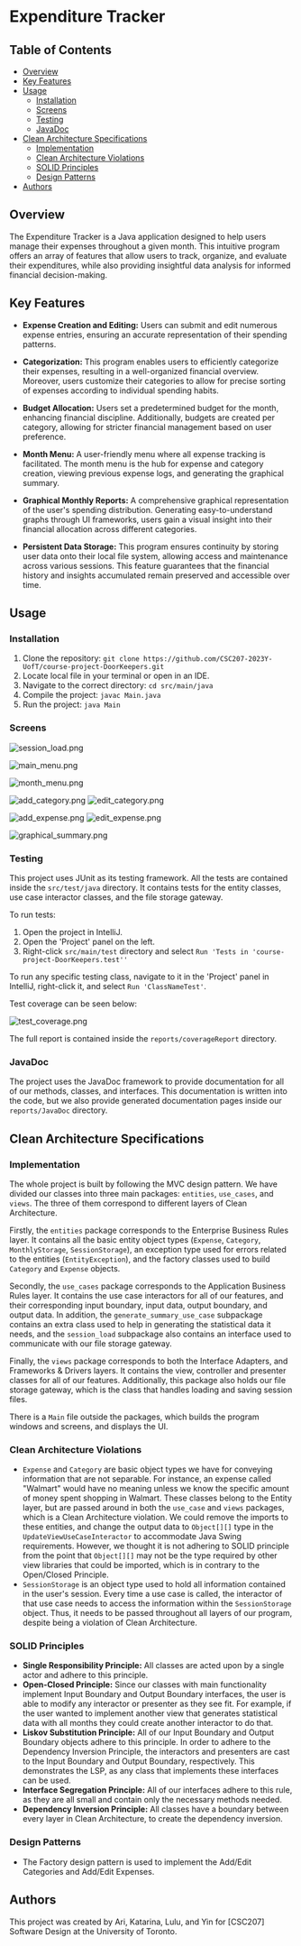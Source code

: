 # Expenditure Tracker

## Table of Contents

- [Overview](#overview)
- [Key Features](#key-features)
- [Usage](#usage)
  - [Installation](#installation)
  - [Screens](#screens)
  - [Testing](#testing)
  - [JavaDoc](#javadoc)
- [Clean Architecture Specifications](#clean-architecture-specifications)
  - [Implementation](#implementation)
  - [Clean Architecture Violations](#clean-architecture-violations)
  - [SOLID Principles](#solid-principles)
  - [Design Patterns](#design-patterns)
- [Authors](#authors)

## Overview

The Expenditure Tracker is a Java application designed to help users manage their expenses throughout a given month. 
This intuitive program offers an array of features that allow users to track, organize, and evaluate their expenditures,
while also providing insightful data analysis for informed financial decision-making.

## Key Features

- **Expense Creation and Editing:** Users can submit and edit numerous expense entries, ensuring an accurate 
representation of their spending patterns.

- **Categorization:** This program enables users to efficiently categorize their expenses, resulting in a well-organized
financial overview. Moreover, users customize their categories to allow for precise sorting of expenses according to 
individual spending habits.

- **Budget Allocation:** Users set a predetermined budget for the month, enhancing financial discipline. Additionally, 
budgets are created per category, allowing for stricter financial management based on user preference.

- **Month Menu:** A user-friendly menu where all expense tracking is facilitated. The month menu is the hub for 
expense and category creation, viewing previous expense logs, and generating the graphical summary. 

- **Graphical Monthly Reports:** A comprehensive graphical representation of the user's spending distribution. 
Generating easy-to-understand graphs through UI frameworks, users gain a visual insight into their financial allocation 
across different categories.

- **Persistent Data Storage:** This program ensures continuity by storing user data onto their local file system, 
allowing access and maintenance across various sessions. This feature guarantees that the financial history and insights
accumulated remain preserved and accessible over time.

## Usage

### Installation

1. Clone the repository: `git clone https://github.com/CSC207-2023Y-UofT/course-project-DoorKeepers.git`
2. Locate local file in your terminal or open in an IDE.
3. Navigate to the correct directory: `cd src/main/java`
4. Compile the project: `javac Main.java`
5. Run the project: `java Main`

### Screens

![session_load.png](images/session_load.png)

![main_menu.png](images/main_menu.png)

![month_menu.png](images/month_menu.png)

![add_category.png](images/add_category.png)
![edit_category.png](images/edit_category.png)

![add_expense.png](images/add_expense.png)
![edit_expense.png](images/edit_expense.png)

![graphical_summary.png](images/graphical_summary.png)

### Testing
This project uses JUnit as its testing framework. All the tests are contained inside the `src/test/java` directory.
It contains tests for the entity classes, use case interactor classes, and the file storage gateway.

To run tests: 
1. Open the project in IntelliJ.
2. Open the 'Project' panel on the left.
3. Right-click `src/main/test` directory and select `Run 'Tests in 'course-project-DoorKeepers.test''`

To run any specific testing class, navigate to it in the 'Project' panel in IntelliJ, right-click it, and 
select `Run 'ClassNameTest'`.

Test coverage can be seen below:

![test_coverage.png](images/test_coverage.png)

The full report is contained inside the `reports/coverageReport` directory.

### JavaDoc
The project uses the JavaDoc framework to provide documentation for all of our methods, classes, and interfaces. 
This documentation is written into the code, but we also provide generated documentation pages inside our 
`reports/JavaDoc` directory.

## Clean Architecture Specifications

### Implementation
The whole project is built by following the MVC design pattern. We have divided our classes into three main packages:
`entities`, `use_cases`, and `views`. The three of them correspond to different layers of Clean Architecture. 

Firstly, the `entities` package corresponds to the Enterprise Business Rules layer. It contains all the basic entity 
object types (`Expense`, `Category`, `MonthlyStorage`, `SessionStorage`), an exception type used for errors related to 
the entities (`EntityException`), and the factory classes used to build `Category` and `Expense` objects. 

Secondly, the `use_cases` package corresponds to the Application Business Rules layer. It contains the use case 
interactors for all of our features, and their corresponding input boundary, input data, output boundary, and 
output data. In addition, the `generate_summary_use_case` subpackage contains an extra class used to help in generating 
the statistical data it needs, and the `session_load` subpackage also contains an interface used to communicate with our
file storage gateway.

Finally, the `views` package corresponds to both the Interface Adapters, and Frameworks & Drivers layers. It contains
the view, controller and presenter classes for all of our features. Additionally, this package also holds our
file storage gateway, which is the class that handles loading and saving session files.

There is a `Main` file outside the packages, which builds the program windows and screens, and displays the UI.

### Clean Architecture Violations
- `Expense` and `Category` are basic object types we have for conveying information that are not separable. 
For instance, an expense called "Walmart" would have no meaning unless we know the specific amount of money spent 
shopping in Walmart. These classes belong to the Entity layer, but are passed around in both the `use_case` and `views` 
packages, which is a Clean Architecture violation. We could remove the imports to these entities, and change the output
data to `Object[][]` type in the `UpdateViewUseCaseInteractor` to accommodate Java Swing requirements. 
However, we thought it is not adhering to SOLID principle from the point that `Object[][]` may not be the type required 
by other view libraries that could be imported, which is in contrary to the Open/Closed Principle.
- `SessionStorage` is an object type used to hold all information contained in the user's session. Every time a use case 
is called, the interactor of that use case needs to access the information within the `SessionStorage` object. Thus, it 
needs to be passed throughout all layers of our program, despite being a violation of Clean Architecture.

### SOLID Principles
- **Single Responsibility Principle:** All classes are acted upon by a single actor and adhere to this principle.
- **Open-Closed Principle:** Since our classes with main functionality implement Input Boundary and Output Boundary
interfaces, the user is able to modify any interactor or presenter as they see fit. For example, if the user wanted to 
implement another view that generates statistical data with all months they could create another interactor to do that.
- **Liskov Substitution Principle:** All of our Input Boundary and Output Boundary objects adhere to this principle. 
In order to adhere to the Dependency Inversion Principle, the interactors and presenters are cast to the Input Boundary 
and Output Boundary, respectively. This demonstrates the LSP, as any class that implements these interfaces can be used.
- **Interface Segregation Principle:** All of our interfaces adhere to this rule, as they are all small and contain only
the necessary methods needed.
- **Dependency Inversion Principle:** All classes have a boundary between every layer in Clean Architecture, to create 
the dependency inversion.

### Design Patterns
- The Factory design pattern is used to implement the Add/Edit Categories and Add/Edit 
Expenses.

## Authors
This project was created by Ari, Katarina, Lulu, and Yin for [CSC207] Software Design at the University of Toronto.
